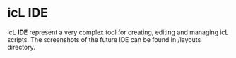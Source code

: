 # icL IDE

icL **IDE** represent a very complex tool for creating, editing and managing 
icL scripts. The screenshots of the future IDE can be found in /layouts 
directory. 
